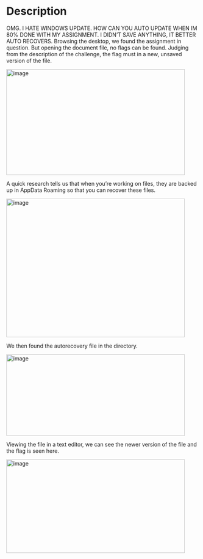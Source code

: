 # Description
OMG. I HATE WINDOWS UPDATE. HOW CAN YOU AUTO UPDATE WHEN IM 80% DONE WITH MY ASSIGNMENT. I DIDN’T SAVE ANYTHING, IT BETTER AUTO RECOVERS. 
Browsing the desktop, we found the assignment in question. But opening the document file, no flags can be found. Judging from the description of the challenge, the flag must in a new, unsaved version of the file.

<img width="468" height="277" alt="image" src="https://github.com/user-attachments/assets/0bdb056b-e93f-4e63-bcc5-bc5f9d198ffc" />

A quick research tells us that when you’re working on files, they are backed up in AppData Roaming so that you can recover these files.

<img width="468" height="363" alt="image" src="https://github.com/user-attachments/assets/638a79d2-bc24-4634-9e81-15af14cafb20" />

We then found the autorecovery file in the directory.

<img width="468" height="213" alt="image" src="https://github.com/user-attachments/assets/7b0e5444-35b8-4dcf-a409-9f996a7d4321" />

Viewing the file in a text editor, we can see the newer version of the file and the flag is seen here.

<img width="468" height="245" alt="image" src="https://github.com/user-attachments/assets/6288bf2b-88a1-44b1-b1c2-f84de0bc4721" />
